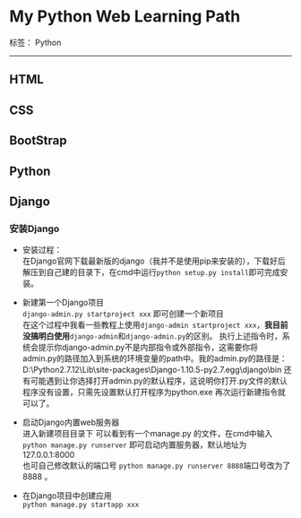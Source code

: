 # My Python Web Learning Path

标签： Python

---
## HTML
## CSS
## BootStrap
## Python
## Django
### 安装Django 
- 安装过程：  
 在Django官网下载最新版的django（我并不是使用pip来安装的），下载好后解压到自己建的目录下，在cmd中运行`python setup.py install`即可完成安装。

- 新建第一个Django项目   
`django-admin.py startproject xxx` 即可创建一个新项目  
在这个过程中我看一些教程上使用`django-admin startproject xxx`，**我目前没搞明白使用**`django-admin`和`django-admin.py`的区别。
执行上述指令时，系统会提示你django-admin.py不是内部指令或外部指令，这需要你将admin.py的路径加入到系统的环境变量的path中。我的admin.py的路径是：D:\Python2.7.12\Lib\site-packages\Django-1.10.5-py2.7.egg\django\bin 
还有可能遇到让你选择打开admin.py的默认程序，这说明你打开.py文件的默认程序没有设置，只需先设置默认打开程序为python.exe 再次运行新建指令就可以了。

- 启动Django内置web服务器  
进入新建项目目录下 可以看到有一个manage.py 的文件，在cmd中输入`python manage.py runserver` 即可启动内置服务器，默认地址为 127.0.0.1:8000  
也可自己修改默认的端口号 `python manage.py runserver 8888`端口号改为了8888 。

- 在Django项目中创建应用  
`python manage.py startapp xxx`
